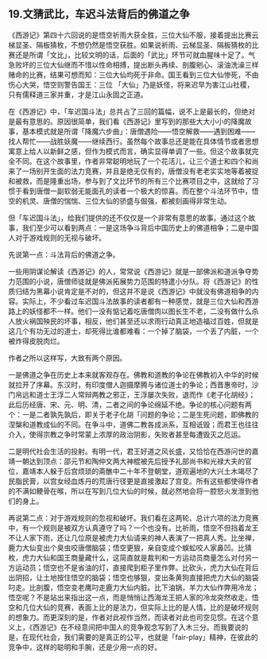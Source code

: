 ## 19.文猜武比，车迟斗法背后的佛道之争
《西游记》第四十六回说的是悟空祈雨大获全胜，三位大仙不服，接着提出比赛云梯显圣、隔板猜枚，不想仍然是悟空获胜。如果说祈雨、云梯显圣、隔板猜枚的比赛还是所谓「文比」，比较文明的话，后面的「武比」环节可就血腥味十足了。气急败坏的三位大仙继而不惜以性命相搏，提出断头再续、剖腹剜心、滚油洗澡三样赌命的比赛，结果可想而知：三位大仙均死于非命。国王看到三位大仙惨死，不由伤心大哭，悟空则警告国王：三位 「大仙」乃是妖怪，将来迟早为害江山社稷，只有儒释道三家并重，才是江山永固之正道。


在《西游记》中，「车迟国斗法」总共占了三回的篇幅，说不上是最长的，但绝对是最有意思的。原因很简单，我们看《西游记》里写到的那些大大小小的降魔故事，基本模式就是所谓「降魔六步曲」：唐僧遇险——悟空解救——遇到困难——找人帮忙——战胜妖魔——继续西行。虽然每个故事总还是能在具体情节或者思想寓意上给人以新鲜之感，但作为模式而言，确实显得单调了一些。但这个故事就完全不同。在这个故事里，作者非常聪明地玩了一个花活儿，让三个道士和四个和尚来了一场别开生面的法力竞赛，并且是绝无仅有的，唐僧没有老老实实地等着被捉和被救，而是隆重出场，参与到了文比环节的所有三个比赛项目之中，这就给了习惯于看到唐僧一副软弱无能面孔的读者一个极大的惊喜。而在整个斗法环节中，悟空的机灵、唐僧的惴惴、三位大仙的骄盛与倔强，都被刻画得非常生动。


但「车迟国斗法」，给我们提供的还不仅仅是一个非常有意思的故事。通过这个故事，我们至少可以看到两点：一是这场争斗背后中国历史上的佛道相争；二是中国人对于游戏规则的无视与破坏。


先说第一点：斗法背后的佛道之争。


一些用阴谋论解读《西游记》的人，常常说《西游记》就是一部佛派和道派争夺势力范围的小说，唐僧师徒就是佛派拓展势力范围的特遣小分队。将《西游记》的性质归结为黑幕小说肯定是不对的，但这并不是说《西游记》中就没有佛道相争的内容。实际上，不少看过车迟国斗法故事的读者都有一种感觉，就是三位大仙和西游路上的妖怪都不一样。他们一没有惦记着吃唐僧肉以图长生不老，二没有做什么杀人放火祸国殃民的坏事，相反，他们甚至还以求雨行动真正地造福过百姓，但就是这几个有功无过的道士，却死得比谁都难看：一个掉了脑袋，一个丢了内脏，一个被炸得皮脱肉烂。 


作者之所以这样写，大致有两个原因。


一是佛道之争在历史上本来就客观存在。佛教和道教的争论在佛教初入中华的时候就拉开了序幕。东汉时，有印度僧人迦摄摩腾与诸位道士的争论；西晋惠帝时，沙门帛远和道士王浮二人常辩两教之邪正，王浮屡次失败，退而作《老子化胡经》；此后历经唐、宋、元、明、清，二者之间的争论绵延不绝。争论的核心问题有两个：一是二者孰先孰后，即关于老子化胡「问题的争论；二是生死问题，即佛教的涅槃和道教成仙的不同。在争斗中，道佛二教各成派系，互相诋毁；而君王也往往介入，使得宗教之争时常蒙上浓厚的政治阴影，失败者甚至每遭毁灭之厄运。


二是明代社会生活的投射。有明一代，君王好道之风长盛，又恰恰在西游问世的嘉靖一朝达到顶点：邵元节和陶仲文两大神棍被先后授予礼部尚书和光禄大夫的官位，嘉靖本人躲于后宫烦琐的斋醮中二十年不登朝堂，道观遍地的大兴土木竭尽了民脂民膏，以宫女经血炼丹的荒唐行径更是直接激起了宫变。所有这些都使得作者的不满如鲠骨在喉，所以在写到几位大仙的时候，就必然地会将一腔怒火发泄到他们的身上。


再说第二点：对于游戏规则的忽视和破坏。我们看在这两轮、总计六项的法力竞赛中，有一个规则是被双方认真遵守了吗？一个也没有。比祈雨，悟空不但挡着龙王不让人家下雨，还让几位原是被虎力大仙请来的神人表演了一把真人秀。比坐禅，鹿力大仙变出个臭虫咬唐僧脑袋；悟空更狠，亲自变成个蜈蚣咬人家鼻凹。比猜枚，虎力大仙和国王商量藏什么，这简直就是裁判和一方运动员商量怎么对付另一方运动员；悟空也不是省油的灯，直接爬到柜子里作弊。比砍头，虎力大仙在背后出阴招，让土地按住悟空的脑袋；悟空也够狠，变出条黄狗直接把虎力大仙的脑袋叼走。比剖腹，悟空变老鹰叼走鹿力大仙内脏。比下油锅，羊力大仙作弊用冷龙；悟空呢？不是站出来指出这一点，而是悄悄让西海龙王把人家的冷龙突然收走。悟空和几位大仙的竞赛，表面上比的是法力，但实际上比的是人情，比的是破坏规则的想象力。而更深刻的是，作者对此视作当然，而读者对此也司空见惯。在这个意义上，《西游记》在不经意间把中国人的竞争观念写到了入木三分。而我要说的是，在现代社会，我们需要的是真正的公平，也就是「fair-play」精神，在彼此的竞争中，这样的聪明和手腕，还是少用一点的好。

